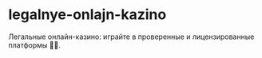 # legalnye-onlajn-kazino
Легальные онлайн-казино: играйте в проверенные и лицензированные платформы 🔐🎲.
